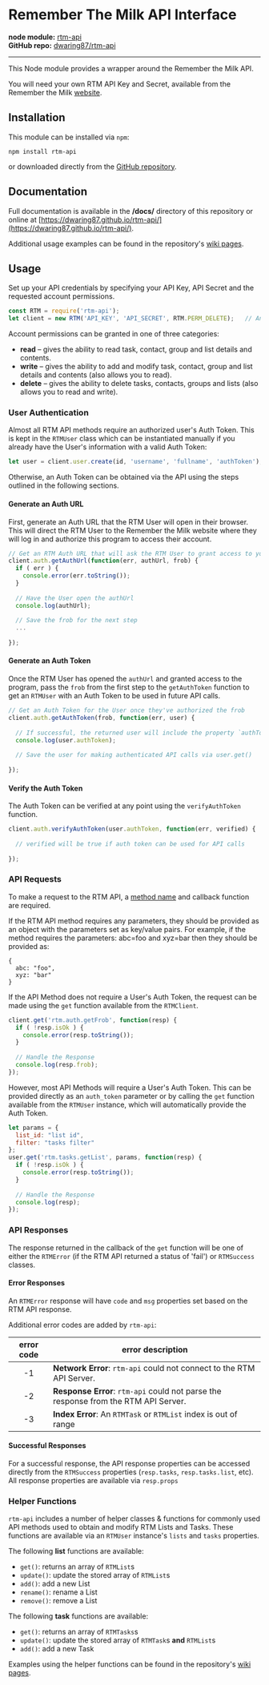 Remember The Milk API Interface
===============================

**node module:** [rtm-api](https://www.npmjs.com/package/rtm-api)  
**GitHub repo:** [dwaring87/rtm-api](https://github.com/dwaring87/rtm-api)

---

This Node module provides a wrapper around the Remember the Milk API.

You will need your own RTM API Key and Secret, available from the Remember the 
Milk [website](https://www.rememberthemilk.com/services/api/keys.rtm).


## Installation

This module can be installed via `npm`:

```
npm install rtm-api
```

or downloaded directly from the [GitHub repository](https://github.com/dwaring87/rtm-api).


## Documentation

Full documentation is available in the **/docs/** directory of this repository or 
online at [https://dwaring87.github.io/rtm-api/](https://dwaring87.github.io/rtm-api/).

Additional usage examples can be found in the repository's [wiki pages](https://github.com/dwaring87/rtm-api/wiki).


## Usage

Set up your API credentials by specifying your API Key, API Secret and the 
requested account permissions.

```javascript
const RTM = require('rtm-api');
let client = new RTM('API_KEY', 'API_SECRET', RTM.PERM_DELETE);   // An instance of RTMClient
```

Account permissions can be granted in one of three categories:

  - **read** – gives the ability to read task, contact, group and list details and contents.
  - **write** – gives the ability to add and modify task, contact, group and list details and contents (also allows you to read).
  - **delete** – gives the ability to delete tasks, contacts, groups and lists (also allows you to read and write).


### User Authentication

Almost all RTM API methods require an authorized user's Auth Token.  This is 
kept in the `RTMUser` class which can be instantiated manually if you already 
have the User's information with a valid Auth Token:

```javascript
let user = client.user.create(id, 'username', 'fullname', 'authToken');
``` 

Otherwise, an Auth Token can be obtained via the API using the steps outlined 
in the following sections.


#### Generate an Auth URL

First, generate an Auth URL that the RTM User will open in their browser.  This 
will direct the RTM User to the Remember the Milk website where they will log in 
and authorize this program to access their account.

```javascript
// Get an RTM Auth URL that will ask the RTM User to grant access to your client
client.auth.getAuthUrl(function(err, authUrl, frob) {
  if ( err ) {
    console.error(err.toString());
  }
  
  // Have the User open the authUrl
  console.log(authUrl);
  
  // Save the frob for the next step
  ...
  
});
```

#### Generate an Auth Token

Once the RTM User has opened the `authUrl` and granted access to the program, 
pass the `frob` from the first step to the `getAuthToken` function to 
get an `RTMUser` with an Auth Token to be used in future API calls.

```javascript
// Get an Auth Token for the User once they've authorized the frob
client.auth.getAuthToken(frob, function(err, user) {
  
  // If successful, the returned user will include the property `authToken`
  console.log(user.authToken);
  
  // Save the user for making authenticated API calls via user.get()
  
});
```

#### Verify the Auth Token

The Auth Token can be verified at any point using the `verifyAuthToken` function.

```javascript
client.auth.verifyAuthToken(user.authToken, function(err, verified) {
  
  // verified will be true if auth token can be used for API calls
  
});
```


### API Requests

To make a request to the RTM API, a [method name](https://www.rememberthemilk.com/services/api/methods.rtm) 
and callback function are required.  

If the RTM API method requires any parameters, they should be provided as 
an object with the parameters set as key/value pairs.  For example, if the 
method requires the parameters: abc=foo and xyz=bar then they should be provided 
as:
```
{
  abc: "foo",
  xyz: "bar"
}
```

If the API Method does not require a User's Auth Token, the request can be made 
using the `get` function available from the `RTMClient`.

```javascript
client.get('rtm.auth.getFrob', function(resp) {
  if ( !resp.isOk ) {
    console.error(resp.toString());
  }
  
  // Handle the Response
  console.log(resp.frob);
});
```

However, most API Methods will require a User's Auth Token.  This can be provided 
directly as an `auth_token` parameter or by calling the `get` function available 
from the `RTMUser` instance, which will automatically provide the Auth Token. 

```javascript
let params = {
  list_id: "list id",
  filter: "tasks filter"
};
user.get('rtm.tasks.getList', params, function(resp) {
  if ( !resp.isOk ) {
    console.error(resp.toString());
  }
  
  // Handle the Response
  console.log(resp);
});
```


### API Responses

The response returned in the callback of the `get` function will be one of either 
the `RTMError` (if the RTM API returned a status of 'fail') or `RTMSuccess` classes.

#### Error Responses

An `RTMError` response will have `code` and `msg` properties set based on the 
RTM API response.  

Additional error codes are added by `rtm-api`:

|error code | error description|
|:---------:|------------------|
|    -1     | **Network Error**: `rtm-api` could not connect to the RTM API Server.|
|    -2     | **Response Error**: `rtm-api` could not parse the response from the RTM API Server.|
|    -3     | **Index Error**: An `RTMTask` or `RTMList` index is out of range|


#### Successful Responses

For a successful response, the API response properties can be accessed directly 
from the `RTMSuccess` properties (`resp.tasks`, `resp.tasks.list`, etc).  All 
response properties are available via `resp.props`


### Helper Functions

`rtm-api` includes a number of helper classes & functions for commonly used API 
methods used to obtain and modify RTM Lists and Tasks.  These functions are 
available via an `RTMUser` instance's `lists` and `tasks` properties.

The following **list** functions are available:

  - `get()`: returns an array of `RTMList`s
  - `update()`: update the stored array of `RTMList`s
  - `add()`: add a new List
  - `rename()`: rename a List
  - `remove()`: remove a List
  
The following **task** functions are available:

  - `get()`: returns an array of `RTMTasks`s
  - `update()`: update the stored array of `RTMTask`s **and** `RTMList`s
  - `add()`: add a new Task
  
Examples using the helper functions can be found in the repository's 
[wiki pages](https://github.com/dwaring87/rtm-api/wiki).